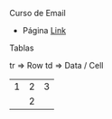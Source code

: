 Curso de Email

- Página [Link](https://www.campaignmonitor.com/css/)



Tablas

tr => Row
td => Data / Cell 

<table align="center" >
  <tr>
    <td>1</td>
    <td>2</td>
    <td>3</td>
  </tr>
  <tr>
    <td colspan="3" align="center"  >2</td>
  </tr>
</table> 
